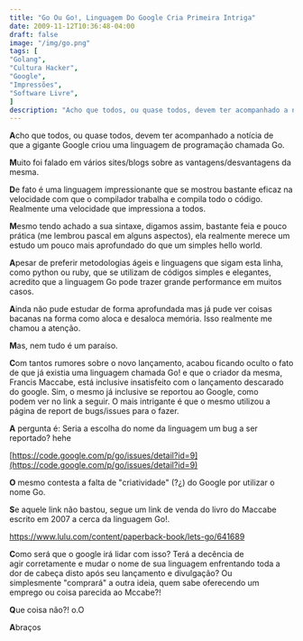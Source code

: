 ```yaml
---
title: "Go Ou Go!, Linguagem Do Google Cria Primeira Intriga"
date: 2009-11-12T10:36:48-04:00
draft: false
image: "/img/go.png"
tags: [
"Golang",
"Cultura Hacker",
"Google",
"Impressões",
"Software Livre",
]
description: "Acho que todos, ou quase todos, devem ter acompanhado a notícia de que a gigante Google criou uma linguagem de programação chamada Go."
---
```

**A**cho que todos, ou quase todos, devem ter acompanhado a notícia de que a gigante Google criou uma linguagem de programação chamada Go.

**M**uito foi falado em vários sites/blogs sobre as vantagens/desvantagens da mesma.

**D**e fato é uma linguagem impressionante que se mostrou bastante eficaz na velocidade com que o compilador trabalha e compila todo o código. Realmente uma velocidade que impressiona a todos.

**M**esmo tendo achado a sua sintaxe, digamos assim, bastante feia e pouco prática (me lembrou pascal em alguns aspectos), ela realmente merece um estudo um pouco mais aprofundado do que um simples hello world.

**A**pesar de preferir metodologias ágeis e linguagens que sigam esta linha, como python ou ruby, que se utilizam de códigos simples e elegantes, acredito que a linguagem Go pode trazer grande performance em muitos casos.

**A**inda não pude estudar de forma aprofundada mas já pude ver coisas bacanas na forma como aloca e desaloca memória. Isso realmente me chamou a atenção.

**M**as, nem tudo é um paraíso.

**C**om tantos rumores sobre o novo lançamento, acabou ficando oculto o fato de que já existia uma linguagem chamada Go! e que o criador da mesma, Francis Maccabe, está inclusive insatisfeito com o lançamento descarado do google. Sim, o mesmo já inclusive se reportou ao Google, como podem ver no link a seguir. O mais intrigante é que o mesmo utilizou a página de report de bugs/issues para o fazer.

**A** pergunta é: Seria a escolha do nome da linguagem um bug a ser reportado? hehe

[https://code.google.com/p/go/issues/detail?id=9](https://code.google.com/p/go/issues/detail?id=9)

**O** mesmo contesta a falta de "criatividade" (?¿) do Google por utilizar o nome Go.

**S**e aquele link não bastou, segue um link de venda do livro do Maccabe escrito em 2007 a cerca da linguagem Go!.

https://www.lulu.com/content/paperback-book/lets-go/641689

**C**omo será que o google irá lidar com isso? Terá a decência de agir corretamente e mudar o nome de sua linguagem enfrentando toda a dor de cabeça disto após seu lançamento e divulgação? Ou simplesmente "comprará" a outra ideia, quem sabe oferecendo um emprego ou coisa parecida ao Mccabe?!

**Q**ue coisa não?! o.O

**A**braços
